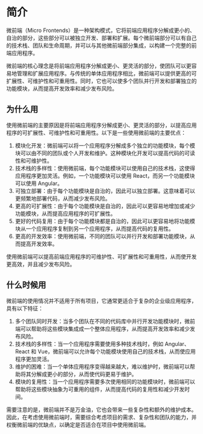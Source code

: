# 简介

微前端（Micro Frontends）是一种架构模式，它将前端应用程序分解成更小的、自治的部分，这些部分可以被独立开发、部署和扩展。每个微前端部分可以有自己的技术栈、团队和生命周期，并可以与其他微前端部分集成，以构建一个完整的前端应用程序。

微前端的核心理念是将前端应用程序分解成更小、更灵活的部分，使团队可以更容易地管理和扩展应用程序。与传统的单体应用程序相比，微前端可以提供更高的可扩展性、可维护性和可重用性。同时，它也可以使多个团队并行开发和部署独立的功能模块，从而提高开发效率和减少发布风险。

## 为什么用

使用微前端的主要原因是将前端应用程序分解成更小、更灵活的部分，以提高应用程序的可扩展性、可维护性和可重用性。以下是一些使用微前端的主要优点：

1. 模块化开发：微前端可以将一个应用程序分解成多个独立的功能模块，每个模块可以由不同的团队或个人开发和维护。这种模块化开发可以提高代码的可读性和可维护性。
2. 技术栈的多样性：使用微前端，每个功能模块可以使用自己的技术栈，这使得应用程序更加灵活。例如，一个功能模块可以使用 React，而另一个功能模块可以使用 Angular。
3. 可独立部署：由于每个功能模块是自治的，因此可以独立部署。这意味着可以更频繁地部署代码，从而减少发布风险。
4. 更高的可扩展性：由于每个功能模块是自治的，因此可以更容易地增加或减少功能模块，从而提高应用程序的可扩展性。
5. 更好的代码复用：由于每个功能模块都是自治的，因此可以更容易地将功能模块从一个应用程序复制到另一个应用程序，从而提高代码的复用性。
6. 更高的开发效率：使用微前端，不同的团队可以并行开发和部署功能模块，从而提高开发效率。

使用微前端可以提高前端应用程序的可维护性、可扩展性和可重用性，从而使开发更高效，并且减少发布风险。

## 什么时候用

微前端的使用情况并不适用于所有项目，它通常更适合于复杂的企业级应用程序，具有以下特征：

1. 多个团队同时开发：当多个团队在不同的代码库中并行开发功能模块时，微前端可以帮助将这些模块集成成一个整体应用程序，从而提高开发效率和减少发布风险。
2. 技术栈的多样性：当一个应用程序需要使用多种技术栈时，例如 Angular、React 和 Vue，微前端可以允许每个功能模块使用自己的技术栈，从而使应用程序更加灵活。
3. 维护的困难：当一个单体应用程序变得越来越大，难以维护时，微前端可以帮助将其分解成更小的部分，从而使代码更易于维护。
4. 模块的复用性：当一个应用程序需要多次使用相同的功能模块时，微前端可以帮助将这些模块抽象为可重用的组件，从而提高代码的复用性和减少开发时间。

需要注意的是，微前端并不是万金油，它也会带来一些复杂性和额外的维护成本。因此，在考虑使用微前端时，需要综合考虑项目的需求、复杂性和团队的能力，并权衡微前端的优缺点，以确定是否适合在项目中使用微前端。
